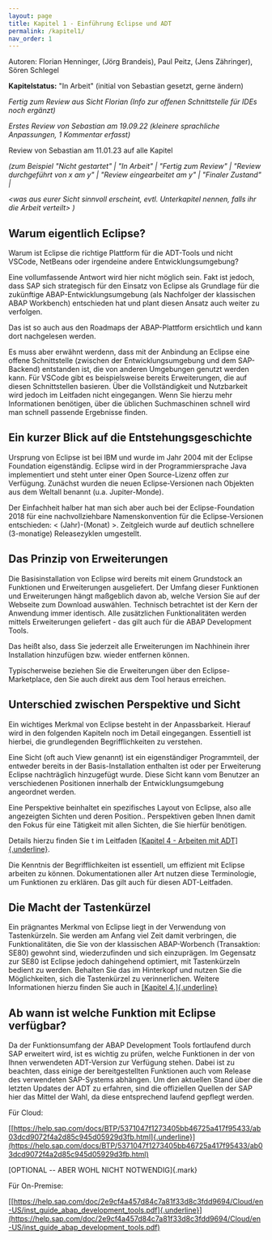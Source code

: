 ```yaml
---
layout: page
title: Kapitel 1 - Einführung Eclipse und ADT
permalink: /kapitel1/
nav_order: 1
---
```


Autoren: Florian Henninger, (Jörg Brandeis), Paul Peitz, (Jens Zähringer), Sören Schlegel

**Kapitelstatus:** "In Arbeit" (initial von Sebastian gesetzt, gerne ändern)

*Fertig zum Review aus Sicht Florian (Info zur offenen Schnittstelle für IDEs noch ergänzt)*

*Erstes Review von Sebastian am 19.09.22 (kleinere sprachliche Anpassungen, 1 Kommentar erfasst)*

Review von Sebastian am 11.01.23 auf alle Kapitel

*(zum Beispiel "Nicht gestartet" \| "In Arbeit" \| "Fertig zum Review" \| "Review durchgeführt von x am y" \| "Review eingearbeitet am y" \| "Finaler Zustand" \|*

*\<was aus eurer Sicht sinnvoll erscheint, evtl. Unterkapitel nennen, falls ihr die Arbeit verteilt\> )*

## Warum eigentlich Eclipse?

Warum ist Eclipse die richtige Plattform für die ADT-Tools und nicht VSCode, NetBeans oder irgendeine andere Entwicklungsumgebung?

Eine vollumfassende Antwort wird hier nicht möglich sein. Fakt ist jedoch, dass SAP sich strategisch für den Einsatz von Eclipse als Grundlage für die zukünftige ABAP-Entwicklungsumgebung (als Nachfolger der klassischen ABAP Workbench) entschieden hat und plant diesen Ansatz auch weiter zu verfolgen.

Das ist so auch aus den Roadmaps der ABAP-Plattform ersichtlich und kann dort nachgelesen werden.

Es muss aber erwähnt werdenn, dass mit der Anbindung an Eclipse eine offene Schnittstelle (zwischen der Entwicklungsumgebung und dem SAP-Backend) entstanden ist, die von anderen Umgebungen genutzt werden kann. Für VSCode gibt es beispielsweise bereits Erweiterungen, die auf diesen Schnittstellen basieren. Über die Vollständigkeit und Nutzbarkeit wird jedoch im Leitfaden nicht eingegangen. Wenn Sie hierzu mehr Informationen benötigen, über die üblichen Suchmaschinen schnell wird man schnell passende Ergebnisse finden.

## Ein kurzer Blick auf die Entstehungsgeschichte

Ursprung von Eclipse ist bei IBM und wurde im Jahr 2004 mit der Eclipse Foundation eigenständig. Eclipse wird in der Programmiersprache Java implementiert und steht unter einer Open Source-Lizenz offen zur Verfügung. Zunächst wurden die neuen Eclipse-Versionen nach Objekten aus dem Weltall benannt (u.a. Jupiter-Monde).

Der Einfachheit halber hat man sich aber auch bei der Eclipse-Foundation 2018 für eine nachvollziehbare Namenskonvention für die Eclipse-Versionen entschieden: \< (Jahr)-(Monat) \>. Zeitgleich wurde auf deutlich schnellere (3-monatige) Releasezyklen umgestellt.

## Das Prinzip von Erweiterungen

Die Basisinstallation von Eclipse wird bereits mit einem Grundstock an Funktionen und Erweiterungen ausgeliefert. Der Umfang dieser Funktionen und Erweiterungen hängt maßgeblich davon ab, welche Version Sie auf der Webseite zum Download auswählen. Technisch betrachtet ist der Kern der Anwendung immer identisch. Alle zusätzlichen Funktionalitäten werden mittels Erweiterungen geliefert - das gilt auch für die ABAP Development Tools.

Das heißt also, dass Sie jederzeit alle Erweiterungen im Nachhinein ihrer Installation hinzufügen bzw. wieder entfernen können.

Typischerweise beziehen Sie die Erweiterungen über den Eclipse-Marketplace, den Sie auch direkt aus dem Tool heraus erreichen.

## Unterschied zwischen Perspektive und Sicht

Ein wichtiges Merkmal von Eclipse besteht in der Anpassbarkeit. Hierauf wird in den folgenden Kapiteln noch im Detail eingegangen. Essentiell ist hierbei, die grundlegenden Begrifflichkeiten zu verstehen.

Eine Sicht (oft auch View genannt) ist ein eigenständiger Programmteil, der entweder bereits in der Basis-Installation enthalten ist oder per Erweiterung Eclipse nachträglich hinzugefügt wurde. Diese Sicht kann vom Benutzer an verschiedenen Positionen innerhalb der Entwicklungsumgebung angeordnet werden.

Eine Perspektive beinhaltet ein spezifisches Layout von Eclipse, also alle angezeigten Sichten und deren Position.. Perspektiven geben Ihnen damit den Fokus für eine Tätigkeit mit allen Sichten, die Sie hierfür benötigen.

Details hierzu finden Sie t im Leitfaden [[Kapitel 4 - Arbeiten mit ADT]{.underline}](https://docs.google.com/document/u/0/d/16emZEtUlOHQpYIIreZMAnsDXAdIas9H36MMugzDdQPw/edit).

Die Kenntnis der Begrifflichkeiten ist essentiell, um effizient mit Eclipse arbeiten zu können. Dokumentationen aller Art nutzen diese Terminologie, um Funktionen zu erklären. Das gilt auch für diesen ADT-Leitfaden.

## Die Macht der Tastenkürzel

Ein prägnantes Merkmal von Eclipse liegt in der Verwendung von Tastenkürzeln. Sie werden am Anfang viel Zeit damit verbringen, die Funktionalitäten, die Sie von der klassischen ABAP-Worbench (Transaktion: SE80) gewohnt sind, wiederzufinden und sich einzuprägen. Im Gegensatz zur SE80 ist Eclipse jedoch dahingehend optimiert, mit Tastenkürzeln bedient zu werden. Behalten Sie das im Hinterkopf und nutzen Sie die Möglichkeiten, sich die Tastenkürzel zu verinnerlichen. Weitere Informationen hierzu finden Sie auch in [[Kapitel 4.]{.underline}](https://docs.google.com/document/u/0/d/16emZEtUlOHQpYIIreZMAnsDXAdIas9H36MMugzDdQPw/edit)

## Ab wann ist welche Funktion mit Eclipse verfügbar?

Da der Funktionsumfang der ABAP Development Tools fortlaufend durch SAP erweitert wird, ist es wichtig zu prüfen, welche Funktionen in der von Ihnen verwendeten ADT-Version zur Verfügung stehen. Dabei ist zu beachten, dass einige der bereitgestellten Funktionen auch vom Release des verwendeten SAP-Systems abhängen. Um den aktuellen Stand über die letzten Updates der ADT zu erfahren, sind die offiziellen Quellen der SAP hier das Mittel der Wahl, da diese entsprechend laufend gepflegt werden.

Für Cloud:

[[https://help.sap.com/docs/BTP/5371047f1273405bb46725a417f95433/ab03dcd9072f4a2d85c945d05929d3fb.html]{.underline}](https://help.sap.com/docs/BTP/5371047f1273405bb46725a417f95433/ab03dcd9072f4a2d85c945d05929d3fb.html)

[OPTIONAL -- ABER WOHL NICHT NOTWENDIG]{.mark}

Für On-Premise:

[[https://help.sap.com/doc/2e9cf4a457d84c7a81f33d8c3fdd9694/Cloud/en-US/inst_guide_abap_development_tools.pdf]{.underline}](https://help.sap.com/doc/2e9cf4a457d84c7a81f33d8c3fdd9694/Cloud/en-US/inst_guide_abap_development_tools.pdf)
